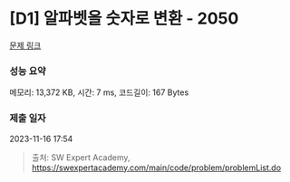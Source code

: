 # [D1] 알파벳을 숫자로 변환 - 2050 

[문제 링크](https://swexpertacademy.com/main/code/problem/problemDetail.do?contestProbId=AV5QLGxKAzQDFAUq) 

### 성능 요약

메모리: 13,372 KB, 시간: 7 ms, 코드길이: 167 Bytes

### 제출 일자

2023-11-16 17:54



> 출처: SW Expert Academy, https://swexpertacademy.com/main/code/problem/problemList.do